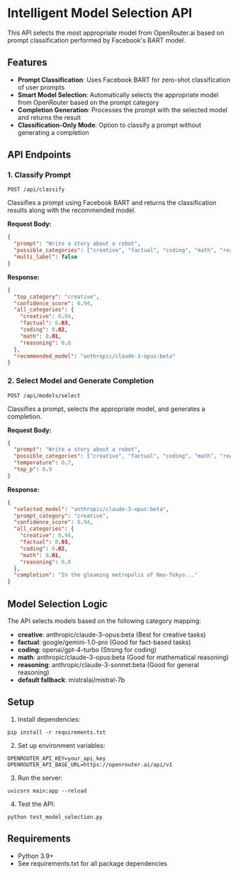 # Intelligent Model Selection API

This API selects the most appropriate model from OpenRouter.ai based on prompt classification performed by Facebook's BART model.

## Features

- **Prompt Classification**: Uses Facebook BART for zero-shot classification of user prompts
- **Smart Model Selection**: Automatically selects the appropriate model from OpenRouter based on the prompt category
- **Completion Generation**: Processes the prompt with the selected model and returns the result
- **Classification-Only Mode**: Option to classify a prompt without generating a completion

## API Endpoints

### 1. Classify Prompt

```
POST /api/classify
```

Classifies a prompt using Facebook BART and returns the classification results along with the recommended model.

**Request Body:**
```json
{
  "prompt": "Write a story about a robot",
  "possible_categories": ["creative", "factual", "coding", "math", "reasoning"],
  "multi_label": false
}
```

**Response:**
```json
{
  "top_category": "creative",
  "confidence_score": 0.94,
  "all_categories": {
    "creative": 0.94,
    "factual": 0.03,
    "coding": 0.02,
    "math": 0.01,
    "reasoning": 0.0
  },
  "recommended_model": "anthropic/claude-3-opus:beta"
}
```

### 2. Select Model and Generate Completion

```
POST /api/models/select
```

Classifies a prompt, selects the appropriate model, and generates a completion.

**Request Body:**
```json
{
  "prompt": "Write a story about a robot",
  "possible_categories": ["creative", "factual", "coding", "math", "reasoning"],
  "temperature": 0.7,
  "top_p": 0.9
}
```

**Response:**
```json
{
  "selected_model": "anthropic/claude-3-opus:beta",
  "prompt_category": "creative",
  "confidence_score": 0.94,
  "all_categories": {
    "creative": 0.94,
    "factual": 0.03,
    "coding": 0.02,
    "math": 0.01,
    "reasoning": 0.0
  },
  "completion": "In the gleaming metropolis of Neo-Tokyo..."
}
```

## Model Selection Logic

The API selects models based on the following category mapping:

- **creative**: anthropic/claude-3-opus:beta (Best for creative tasks)
- **factual**: google/gemini-1.0-pro (Good for fact-based tasks)
- **coding**: openai/gpt-4-turbo (Strong for coding)
- **math**: anthropic/claude-3-opus:beta (Good for mathematical reasoning)
- **reasoning**: anthropic/claude-3-sonnet:beta (Good for general reasoning)
- **default fallback**: mistralai/mistral-7b

## Setup

1. Install dependencies:
```
pip install -r requirements.txt
```

2. Set up environment variables:
```
OPENROUTER_API_KEY=your_api_key
OPENROUTER_API_BASE_URL=https://openrouter.ai/api/v1
```

3. Run the server:
```
uvicorn main:app --reload
```

4. Test the API:
```
python test_model_selection.py
```

## Requirements

- Python 3.9+
- See requirements.txt for all package dependencies 